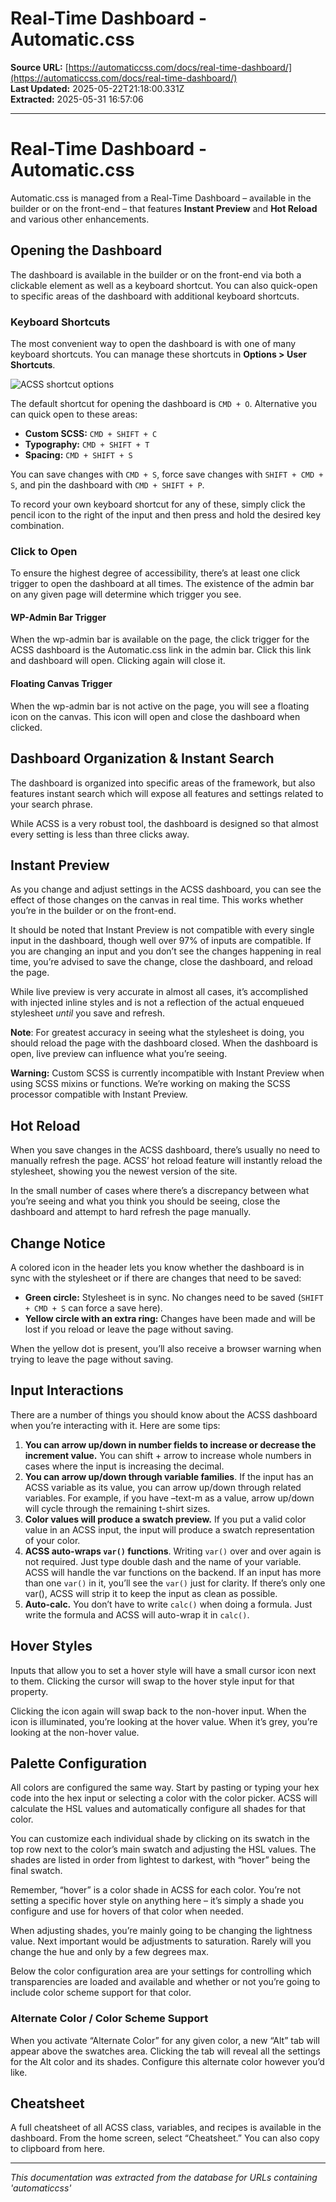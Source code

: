 # Real-Time Dashboard - Automatic.css

**Source URL:** [https://automaticcss.com/docs/real-time-dashboard/](https://automaticcss.com/docs/real-time-dashboard/)  
**Last Updated:** 2025-05-22T21:18:00.331Z  
**Extracted:** 2025-05-31 16:57:06

---

# Real-Time Dashboard - Automatic.css

Automatic.css is managed from a Real-Time Dashboard – available in the builder or on the front-end – that features **Instant Preview** and **Hot Reload** and various other enhancements.

## Opening the Dashboard

The dashboard is available in the builder or on the front-end via both a clickable element as well as a keyboard shortcut. You can also quick-open to specific areas of the dashboard with additional keyboard shortcuts.

### Keyboard Shortcuts

The most convenient way to open the dashboard is with one of many keyboard shortcuts. You can manage these shortcuts in **Options > User Shortcuts**.

![ACSS shortcut options](https://automaticcss.com/wp-content/uploads/CleanShot-2024-12-27-at-14.13.53@2x-1024x1024.jpg)

The default shortcut for opening the dashboard is `CMD + O`. Alternative you can quick open to these areas:

*   **Custom SCSS:** `CMD + SHIFT + C`
*   **Typography:** `CMD + SHIFT + T`
*   **Spacing:** `CMD + SHIFT + S`

You can save changes with `CMD + S`, force save changes with `SHIFT + CMD + S`, and pin the dashboard with `CMD + SHIFT + P`.

To record your own keyboard shortcut for any of these, simply click the pencil icon to the right of the input and then press and hold the desired key combination.

### Click to Open

To ensure the highest degree of accessibility, there’s at least one click trigger to open the dashboard at all times. The existence of the admin bar on any given page will determine which trigger you see.

#### WP-Admin Bar Trigger

When the wp-admin bar is available on the page, the click trigger for the ACSS dashboard is the Automatic.css link in the admin bar. Click this link and dashboard will open. Clicking again will close it.

#### Floating Canvas Trigger

When the wp-admin bar is not active on the page, you will see a floating icon on the canvas. This icon will open and close the dashboard when clicked.

## Dashboard Organization & Instant Search

The dashboard is organized into specific areas of the framework, but also features instant search which will expose all features and settings related to your search phrase.

While ACSS is a very robust tool, the dashboard is designed so that almost every setting is less than three clicks away.

## Instant Preview

As you change and adjust settings in the ACSS dashboard, you can see the effect of those changes on the canvas in real time. This works whether you’re in the builder or on the front-end.

It should be noted that Instant Preview is not compatible with every single input in the dashboard, though well over 97% of inputs are compatible. If you are changing an input and you don’t see the changes happening in real time, you’re advised to save the change, close the dashboard, and reload the page.

While live preview is very accurate in almost all cases, it’s accomplished with injected inline styles and is not a reflection of the actual enqueued stylesheet _until_ you save and refresh.

**Note**: For greatest accuracy in seeing what the stylesheet is doing, you should reload the page with the dashboard closed. When the dashboard is open, live preview can influence what you’re seeing.

**Warning:** Custom SCSS is currently incompatible with Instant Preview when using SCSS mixins or functions. We’re working on making the SCSS processor compatible with Instant Preview.

## Hot Reload

When you save changes in the ACSS dashboard, there’s usually no need to manually refresh the page. ACSS’ hot reload feature will instantly reload the stylesheet, showing you the newest version of the site.

In the small number of cases where there’s a discrepancy between what you’re seeing and what you think you should be seeing, close the dashboard and attempt to hard refresh the page manually.

## Change Notice

A colored icon in the header lets you know whether the dashboard is in sync with the stylesheet or if there are changes that need to be saved:

*   **Green circle:** Stylesheet is in sync. No changes need to be saved (`SHIFT + CMD + S` can force a save here).
*   **Yellow circle with an extra ring:** Changes have been made and will be lost if you reload or leave the page without saving.

When the yellow dot is present, you’ll also receive a browser warning when trying to leave the page without saving.

## Input Interactions

There are a number of things you should know about the ACSS dashboard when you’re interacting with it. Here are some tips:

1.  **You can arrow up/down in number fields to increase or decrease the increment value.** You can shift + arrow to increase whole numbers in cases where the input is increasing the decimal.
2.  **You can arrow up/down through variable families**. If the input has an ACSS variable as its value, you can arrow up/down through related variables. For example, if you have –text-m as a value, arrow up/down will cycle through the remaining t-shirt sizes.
3.  **Color values will produce a swatch preview.** If you put a valid color value in an ACSS input, the input will produce a swatch representation of your color.
4.  **ACSS auto-wraps `var()` functions**. Writing `var()` over and over again is not required. Just type double dash and the name of your variable. ACSS will handle the var functions on the backend. If an input has more than one `var()` in it, you’ll see the `var()` just for clarity. If there’s only one var(), ACSS will strip it to keep the input as clean as possible.
5.  **Auto-calc.** You don’t have to write `calc()` when doing a formula. Just write the formula and ACSS will auto-wrap it in `calc()`.

## Hover Styles

Inputs that allow you to set a hover style will have a small cursor icon next to them. Clicking the cursor will swap to the hover style input for that property.

Clicking the icon again will swap back to the non-hover input. When the icon is illuminated, you’re looking at the hover value. When it’s grey, you’re looking at the non-hover value.

## Palette Configuration

All colors are configured the same way. Start by pasting or typing your hex code into the hex input or selecting a color with the color picker. ACSS will calculate the HSL values and automatically configure all shades for that color.

You can customize each individual shade by clicking on its swatch in the top row next to the color’s main swatch and adjusting the HSL values. The shades are listed in order from lightest to darkest, with “hover” being the final swatch.

Remember, “hover” is a color shade in ACSS for each color. You’re not setting a specific hover style on anything here – it’s simply a shade you configure and use for hovers of that color when needed.

When adjusting shades, you’re mainly going to be changing the lightness value. Next important would be adjustments to saturation. Rarely will you change the hue and only by a few degrees max.

Below the color configuration area are your settings for controlling which transparencies are loaded and available and whether or not you’re going to include color scheme support for that color.

### Alternate Color / Color Scheme Support

When you activate “Alternate Color” for any given color, a new “Alt” tab will appear above the swatches area. Clicking the tab will reveal all the settings for the Alt color and its shades. Configure this alternate color however you’d like.

## Cheatsheet

A full cheatsheet of all ACSS class, variables, and recipes is available in the dashboard. From the home screen, select “Cheatsheet.” You can also copy to clipboard from here.

---

*This documentation was extracted from the database for URLs containing 'automaticcss'*
